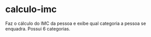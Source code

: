 # calculo-imc
 Faz o cálculo do IMC da pessoa e exibe qual categoria a pessoa se enquadra. Possui 6 categorias.
